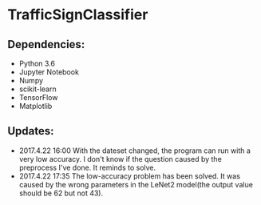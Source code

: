 # TrafficSignClassifier

## Dependencies:
- Python 3.6
- Jupyter Notebook
- Numpy
- scikit-learn
- TensorFlow
- Matplotlib



## Updates:
- 2017.4.22 16:00 With the dateset changed, the program can run with a very low accuracy. I don't know if the question caused by the preprocess I've done. It reminds to solve.
- 2017.4.22 17:35 The low-accuracy problem has been solved. It was caused by the wrong parameters in the LeNet2 model(the output value should be 62 but not 43).
